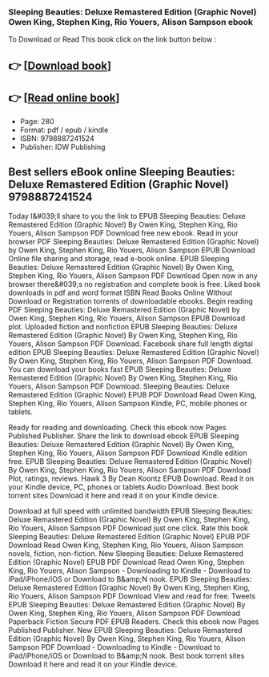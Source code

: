 ### Sleeping Beauties: Deluxe Remastered Edition (Graphic Novel) Owen King, Stephen King, Rio Youers, Alison Sampson ebook

To Download or Read This book click on the link button below :

## 👉  [**[Download book](http://get-pdfs.com/download.php?group=book&from=github.com&id=717787&lnk=1063 "Download book")**]

## 👉  [**[Read online book](http://get-pdfs.com/download.php?group=book&from=github.com&id=717787&lnk=1063 "Read online book")**]


* Page: 280
* Format: pdf / epub / kindle
* ISBN: 9798887241524
* Publisher: IDW Publishing



## Best sellers eBook online Sleeping Beauties: Deluxe Remastered Edition (Graphic Novel) 9798887241524


Today I&amp;#039;ll share to you the link to EPUB Sleeping Beauties: Deluxe Remastered Edition (Graphic Novel) By Owen King, Stephen King, Rio Youers, Alison Sampson PDF Download free new ebook. Read in your browser PDF Sleeping Beauties: Deluxe Remastered Edition (Graphic Novel) by Owen King, Stephen King, Rio Youers, Alison Sampson EPUB Download Online file sharing and storage, read e-book online. EPUB Sleeping Beauties: Deluxe Remastered Edition (Graphic Novel) By Owen King, Stephen King, Rio Youers, Alison Sampson PDF Download Open now in any browser there&amp;#039;s no registration and complete book is free. Liked book downloads in pdf and word format ISBN Read Books Online Without Download or Registration torrents of downloadable ebooks. Begin reading PDF Sleeping Beauties: Deluxe Remastered Edition (Graphic Novel) by Owen King, Stephen King, Rio Youers, Alison Sampson EPUB Download plot. Uploaded fiction and nonfiction EPUB Sleeping Beauties: Deluxe Remastered Edition (Graphic Novel) By Owen King, Stephen King, Rio Youers, Alison Sampson PDF Download. Facebook share full length digital edition EPUB Sleeping Beauties: Deluxe Remastered Edition (Graphic Novel) By Owen King, Stephen King, Rio Youers, Alison Sampson PDF Download. You can download your books fast EPUB Sleeping Beauties: Deluxe Remastered Edition (Graphic Novel) By Owen King, Stephen King, Rio Youers, Alison Sampson PDF Download. Sleeping Beauties: Deluxe Remastered Edition (Graphic Novel) EPUB PDF Download Read Owen King, Stephen King, Rio Youers, Alison Sampson Kindle, PC, mobile phones or tablets.

Ready for reading and downloading. Check this ebook now Pages Published Publisher. Share the link to download ebook EPUB Sleeping Beauties: Deluxe Remastered Edition (Graphic Novel) By Owen King, Stephen King, Rio Youers, Alison Sampson PDF Download Kindle edition free. EPUB Sleeping Beauties: Deluxe Remastered Edition (Graphic Novel) By Owen King, Stephen King, Rio Youers, Alison Sampson PDF Download Plot, ratings, reviews. Hawk 3 By Dean Koontz EPUB Download. Read it on your Kindle device, PC, phones or tablets Audio Download. Best book torrent sites Download it here and read it on your Kindle device.

Download at full speed with unlimited bandwidth EPUB Sleeping Beauties: Deluxe Remastered Edition (Graphic Novel) By Owen King, Stephen King, Rio Youers, Alison Sampson PDF Download just one click. Rate this book Sleeping Beauties: Deluxe Remastered Edition (Graphic Novel) EPUB PDF Download Read Owen King, Stephen King, Rio Youers, Alison Sampson novels, fiction, non-fiction. New Sleeping Beauties: Deluxe Remastered Edition (Graphic Novel) EPUB PDF Download Read Owen King, Stephen King, Rio Youers, Alison Sampson - Downloading to Kindle - Download to iPad/iPhone/iOS or Download to B&amp;amp;N nook. EPUB Sleeping Beauties: Deluxe Remastered Edition (Graphic Novel) By Owen King, Stephen King, Rio Youers, Alison Sampson PDF Download View and read for free. Tweets EPUB Sleeping Beauties: Deluxe Remastered Edition (Graphic Novel) By Owen King, Stephen King, Rio Youers, Alison Sampson PDF Download Paperback Fiction Secure PDF EPUB Readers. Check this ebook now Pages Published Publisher. New EPUB Sleeping Beauties: Deluxe Remastered Edition (Graphic Novel) By Owen King, Stephen King, Rio Youers, Alison Sampson PDF Download - Downloading to Kindle - Download to iPad/iPhone/iOS or Download to B&amp;amp;N nook. Best book torrent sites Download it here and read it on your Kindle device.





